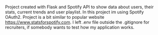 Project created with Flask and Spotify API to show data about users, their stats, current trends and user playlist. 
In this project im using Spotify OAuth2. 
Project is a bit similar to popular website https://www.statsforspotify.com.
I left .env file outside the .gitignore for recruiters, if somebody wants to test how my application works.
